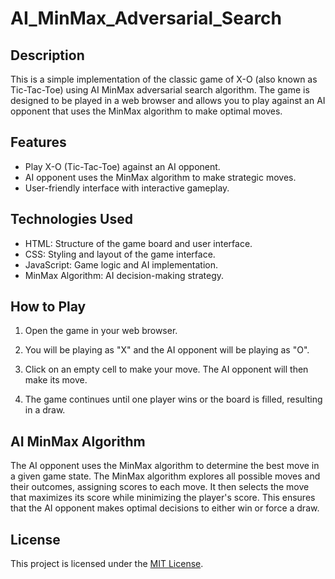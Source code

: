 # AI_MinMax_Adversarial_Search
## Description
This is a simple implementation of the classic game of X-O (also known as Tic-Tac-Toe) using AI MinMax adversarial search algorithm. The game is designed to be played in a web browser and allows you to play against an AI opponent that uses the MinMax algorithm to make optimal moves.

## Features
- Play X-O (Tic-Tac-Toe) against an AI opponent.
- AI opponent uses the MinMax algorithm to make strategic moves.
- User-friendly interface with interactive gameplay.

## Technologies Used
- HTML: Structure of the game board and user interface.
- CSS: Styling and layout of the game interface.
- JavaScript: Game logic and AI implementation.
- MinMax Algorithm: AI decision-making strategy.

## How to Play

1. Open the game in your web browser.

2. You will be playing as "X" and the AI opponent will be playing as "O".

3. Click on an empty cell to make your move. The AI opponent will then make its move.

4. The game continues until one player wins or the board is filled, resulting in a draw.

## AI MinMax Algorithm

The AI opponent uses the MinMax algorithm to determine the best move in a given game state. The MinMax algorithm explores all possible moves and their outcomes, assigning scores to each move. It then selects the move that maximizes its score while minimizing the player's score. This ensures that the AI opponent makes optimal decisions to either win or force a draw.

## License

This project is licensed under the [MIT License](LICENSE).
